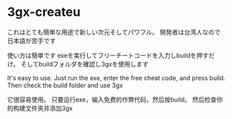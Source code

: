 # 3gx-createu
これはとても簡単な用途で新しい次元そしてパワフル。
開発者は台湾人なので日本語が苦手です

使い方は簡単です
exeを実行してフリーチートコードを入力しbuildを押すだけ。
そしてbuildフォルダを確認し3gxを使用します

It's easy to use.
Just run the exe, enter the free cheat code, and press build.
Then check the build folder and use 3gx

它很容易使用。
只要运行exe，输入免费的作弊代码，然后按build。
然后检查你的构建文件夹并添加3gx
